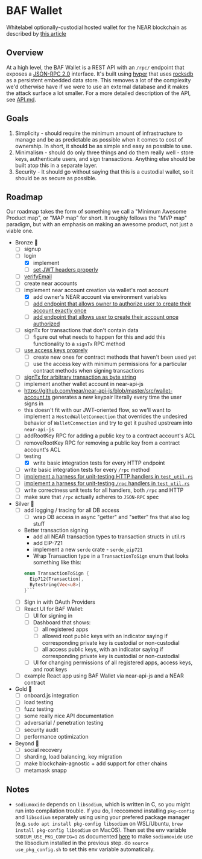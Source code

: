 # BAF Wallet

Whitelabel optionally-custodial hosted wallet for the NEAR blockchain as described by [this article](https://medium.com/nearprotocol/on-usability-of-blockchain-applications-398963798ab3)


## Overview

At a high level, the BAF Wallet is a REST API with an `/rpc/` endpoint that exposes a [JSON-RPC 2.0](https://www.jsonrpc.org/specification) interface. It's built using [hyper](https://hyper.rs/guides/server/hello-world/) that uses [rocksdb](https://github.com/rust-rocksdb/rust-rocksdb) as a persistent embedded data store. This removes a lot of the complexity we'd otherwise have if we were to use an external database and it makes the attack surface a lot smaller. For a more detailed description of the API, see [API.md](./API.md).

## Goals

1. Simplicity - should require the minimum amount of infrastructure to manage and be as predictable as possible when it comes to cost of ownership. In short, it should be as simple and easy as possible to use.
2. Minimalism - should do only three things and do them really well - store keys, authenticate users, and sign transactions. Anything else should be built atop this in a separate layer.
3. Security - It should go without saying that this is a custodial wallet, so it should be as secure as possible.

## Roadmap

Our roadmap takes the form of something we call a "Minimum Awesome Product map", or "MAP map" for short. It roughly follows the "MVP map" paradigm, but with an emphasis on making an awesome product, not just a viable one.

- Bronze 🥉
    - [ ] signup
    - [ ] login
        - [x] implement
        - [ ] [set JWT headers properly](https://github.com/bafnetwork/baf-wallet/issues/18)
    - [ ] [verifyEmail](https://github.com/bafnetwork/baf-wallet/issues/17)
    - [ ] create near accounts
	- [ ] implement near account creation via wallet's root account
        - [x] add owner's NEAR account via environment variables
        - [ ] [add endpoint that allows owner to authorize user to create their account exactly once](https://github.com/bafnetwork/baf-wallet/issues/7)
        - [ ] [add endpoint that allows user to create their account once authorized](https://github.com/bafnetwork/baf-wallet/issues/23)
    - [ ] signTx for transactions that don't contain data
        - [ ] figure out what needs to happen for this and add this functionality to a `signTx` RPC method
    - [ ] [use access keys proprely](https://github.com/bafnetwork/baf-wallet/issues/19)
        - [ ] create new ones for contract methods that haven't been used yet
        - [ ] use the access key with minimum permissions for a particular contract methods when signing transactions
    - [ ] [signTx for arbitrary transaction as byte string](https://github.com/bafnetwork/baf-wallet/issues/2)
    - [ ] implement another wallet account in near-api-js
	- https://github.com/near/near-api-js/blob/master/src/wallet-account.ts generates a new keypair literally every time the user signs in 
	- this doesn't fit with our JWT-oriented flow, so we'll want to implement a `HostedWalletConnection` that overrides the undesired behavior of `WalletConnection` and try to get it pushed upstream into `near-api-js`
    - [ ] addRootKey RPC for adding a public key to a contract account's ACL
    - [ ] removeRootKey RPC for removing a public key from a contract account's ACL
    - [ ] testing
        - [x] write basic integration tests for every HTTP endpoint
	- [ ] write basic integration tests for every `/rpc` method
	- [ ] [implement a harness for unit-testing HTTP handlers in `test_util.rs`](https://github.com/bafnetwork/baf-wallet/issues/20)
	- [ ] [implement a harness for unit-testing `/rpc` handlers in `test_util.rs`](https://github.com/bafnetwork/baf-wallet/issues/21)
	- [ ] write correctness unit tests for all handlers, both `/rpc` and HTTP
	- [ ] make sure that `/rpc` actually adheres to `JSON-RPC` spec
- Silver 🥈
    - [ ] add logging / tracing for all DB access
        - [ ] wrap DB access in async "getter" and "setter" fns that also log stuff
    - Better transaction signing
        - add all NEAR transaction types to transaction structs in util.rs
        - add EIP-721
	    - implement a new `serde` crate - `serde_eip721`
	    - Wrap Transaction type in a `TransactionToSign` enum that looks something like this:
	    ```rust
		enum TransactionToSign {
		  Eip712(Transaction),
		  Bytestring(Vec<u8>)
		}```
    - [ ] Sign in with OAuth Providers
    - [ ] React UI for BAF Wallet:
        - [ ] UI for signing in
        - [ ] Dashboard that shows:
            - [ ] all registered apps
            - [ ] allowed root public keys with an indicator saying if corresponding private key is custodial or non-custodial
            - [ ] all access public keys, with an indicator saying if corresponding private key is custodial or non-custodial
	    - [ ] UI for changing permissions of all registered apps, access keys, and root keys
    - [ ] example React app using BAF Wallet via near-api-js and a NEAR contract
- Gold 🥇
    - [ ] onboard.js integration
    - [ ] load testing
    - [ ] fuzz testing
    - [ ] some really nice API documentation
    - [ ] adversarial / penetration testing
    - [ ] security audit
    - [ ] performance optimization
- Beyond 🌟
    - [ ] social recovery
    - [ ] sharding, load balancing, key migration
    - [ ] make blockchain-agnostic + add support for other chains
    - [ ] metamask snapp

## Notes

* `sodiumoxide` depends on `libsodium`, which is written in C, so you might run into compilation trouble. If you do, I reccomend installing `pkg-config` and `libsodium` separately using using your prefered package manager (e.g. `sudo apt install pkg-config libsodium` on WSL/Ubuntu, `brew install pkg-config libsodium` on MacOS). Then set the env variable `SODIUM_USE_PKG_CONFIG=1` as documented [here](https://github.com/sodiumoxide/sodiumoxide#extended-usage) to make `sodiumoxide` use the libsodium installed in the previous step.
 do `source use_pkg_config.sh` to set this env variable automatically.
